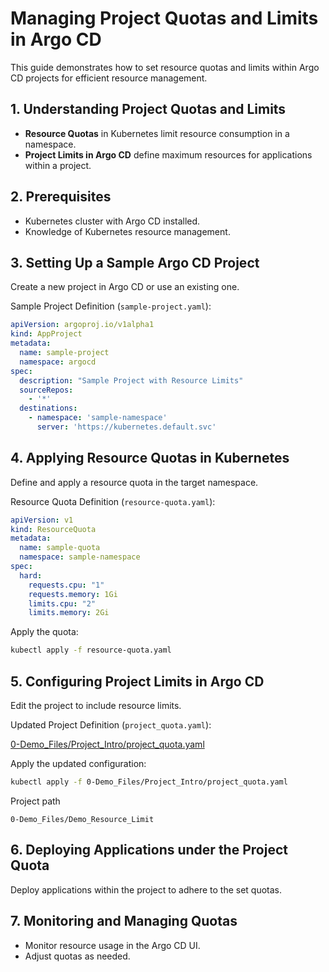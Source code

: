 
# Managing Project Quotas and Limits in Argo CD

This guide demonstrates how to set resource quotas and limits within Argo CD projects for efficient resource management.

## 1. Understanding Project Quotas and Limits
- **Resource Quotas** in Kubernetes limit resource consumption in a namespace.
- **Project Limits in Argo CD** define maximum resources for applications within a project.

## 2. Prerequisites
- Kubernetes cluster with Argo CD installed.
- Knowledge of Kubernetes resource management.

## 3. Setting Up a Sample Argo CD Project
Create a new project in Argo CD or use an existing one.

Sample Project Definition (`sample-project.yaml`):
```yaml
apiVersion: argoproj.io/v1alpha1
kind: AppProject
metadata:
  name: sample-project
  namespace: argocd
spec:
  description: "Sample Project with Resource Limits"
  sourceRepos:
    - '*'
  destinations:
    - namespace: 'sample-namespace'
      server: 'https://kubernetes.default.svc'
```

## 4. Applying Resource Quotas in Kubernetes
Define and apply a resource quota in the target namespace.

Resource Quota Definition (`resource-quota.yaml`):
```yaml
apiVersion: v1
kind: ResourceQuota
metadata:
  name: sample-quota
  namespace: sample-namespace
spec:
  hard:
    requests.cpu: "1"
    requests.memory: 1Gi
    limits.cpu: "2"
    limits.memory: 2Gi
```

Apply the quota:
```bash
kubectl apply -f resource-quota.yaml
```

## 5. Configuring Project Limits in Argo CD
Edit the project to include resource limits.

Updated Project Definition (`project_quota.yaml`):

[0-Demo_Files/Project_Intro/project_quota.yaml](https://github.com/nbudemy/ArgoCD-Complete-Master-Course/blob/main/0-Demo_Files/Project_Intro/project_quota.yaml)

Apply the updated configuration:
```bash
kubectl apply -f 0-Demo_Files/Project_Intro/project_quota.yaml
```

Project path
```
0-Demo_Files/Demo_Resource_Limit
```


## 6. Deploying Applications under the Project Quota
Deploy applications within the project to adhere to the set quotas.

## 7. Monitoring and Managing Quotas
- Monitor resource usage in the Argo CD UI.
- Adjust quotas as needed.


